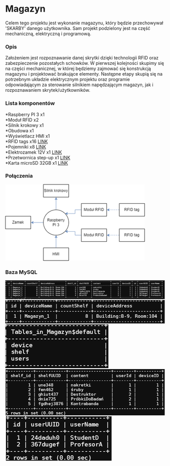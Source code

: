 # Magazyn
Celem tego projektu jest wykonanie magazynu, który będzie przechowywał 'SKARBY' danego użytkownika. Sam projekt podzielony jest na część mechaniczną, elektryczną i programową.


### Opis

Założeniem jest rozpoznawanie danej skrytki dzięki technologii RFID oraz zabezpieczenie pozostałych schowków.
W pierwszej kolejności skupimy się na części mechanicznej, w której będziemy zajmować się konstrukcją magazynu i projektować brakujące elementy.
Następne etapy skupią się na potrzebnym układzie elektrycznym projektu oraz programie odpowiadającym za sterowanie silnikiem napędzającym magazyn, jak i rozpoznawaniem skrytek/użytkowników.

### Lista komponentów
*Raspberry PI 3 x1 <br>
*Moduł RFID x2 <br>
*Silnik krokowy x1 <br>
*Obudowa x1 <br>
*Wyświetlacz HMI x1 <br>
*RFID tags x16 [LINK](https://botland.com.pl/moduly-i-tagi-rfid/7052-rfid-brelok-1356mhz-10szt-5904422335403.html?cd=18298825651&ad=&kd=&gad_source=1&gclid=Cj0KCQjwqdqvBhCPARIsANrmZhNo-iJ55nxVyciTtKwpSigb8ptcYaSnUrluVcE-th1fkzEkdmNYewIaApIBEALw_wcB) <br>
*Pojemniki x8 [LINK](https://stamats.pl/kuweta-magazynowa-z-klapka-mini-exe-plus?fbclid=IwAR0UjOtlaZpS0BmqwqjWDpXbbEIxgGDOnAt3uPuJQgTTwl74cMAzD6vkopc) <br>
*Elektrozamek 12V x1 [LINK](https://botland.com.pl/zamki-elektryczne/5687-elektrozamek-elektromagnes-z-wysuwanym-bolcem-12v-5903351245364.html?fbclid=IwAR2xV7k_yz74bIUHg5CYrG-IaDXqeHaqEXxYGbr5BdbiiUReG5C2-tc4HXU) <br>
*Przetwornica step-up x1 [LINK](https://botland.com.pl/przetwornice-step-up/22473-u3v16f12-przetwornica-step-up-12v-2a-pololu-4945.html?fbclid=IwAR1HxuJ5J75IMphgk4ApwHarh6Y6aXMdOKK0nsFtk8Zk9pfm6ckLpCZwqLI) <br>
*Karta microSD 32GB x1 [LINK](https://botland.com.pl/karty-pamieci-microsd-sd/9956-karta-pamieci-sandisk-ultra-microsd-32gb-100mbs-uhs-i-klasa-10-619659184384.html) <br>

### Połączenia

![Image](https://github.com/MagazynNaChomika/Magazyn/blob/main/Diagram_polaczen2.png) <br>

### Baza MySQL
![Image](https://github.com/MagazynNaChomika/Magazyn/blob/main/Widok_ca%C5%82ej_bazy.png) <br>
![Image](https://github.com/MagazynNaChomika/Magazyn/blob/main/Tablica_device.png) <br>
![Image](https://github.com/MagazynNaChomika/Magazyn/blob/main/Podgl%C4%85d_stworzonych_tablic.png) <br>
![Image](https://github.com/MagazynNaChomika/Magazyn/blob/main/Tablica_shelf.png) <br>
![Image](https://github.com/MagazynNaChomika/Magazyn/blob/main/Tablica_users.png)

